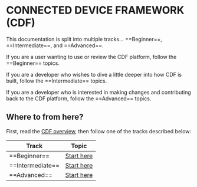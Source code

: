 # CONNECTED DEVICE FRAMEWORK (CDF)

This documentation is split into multiple tracks... ==Beginner==, ==Intermediate==, and ==Advanced==.

If you are a user wanting to use or review the CDF platform, follow the ==Beginner== topics.

If you are a developer who wishes to dive a little deeper into how CDF is built, follow the ==Intermediate== topics.

If you are a developer who is interested in making changes and contributing back to the CDF platform, follow the ==Advanced== topics.

## Where to from here?

First, read the [CDF overview](./projects/overview.md), then follow one of the tracks described below:

Track | Topic
--- | ---
==Beginner== | [Start here](./beginner/index.md)  |
==Intermediate== | [Start here](./intermediate/index.md)  |
==Advanced== | [Start here](./advanced/index.md)  |